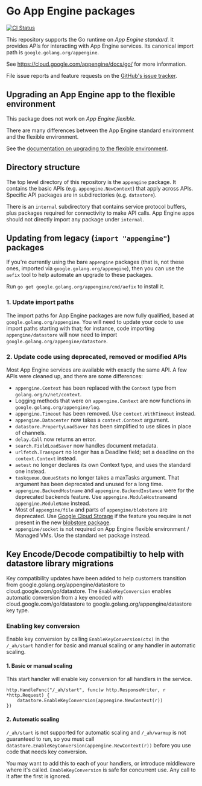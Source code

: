 # Go App Engine packages

[![CI Status](https://github.com/golang/appengine/actions/workflows/ci.yml/badge.svg)](https://github.com/golang/appengine/actions/workflows/ci.yml)

This repository supports the Go runtime on *App Engine standard*.
It provides APIs for interacting with App Engine services.
Its canonical import path is `google.golang.org/appengine`.

See https://cloud.google.com/appengine/docs/go/
for more information.

File issue reports and feature requests on the [GitHub's issue
tracker](https://github.com/golang/appengine/issues).

## Upgrading an App Engine app to the flexible environment

This package does not work on *App Engine flexible*.

There are many differences between the App Engine standard environment and
the flexible environment.

See the [documentation on upgrading to the flexible environment](https://cloud.google.com/appengine/docs/flexible/go/upgrading).

## Directory structure

The top level directory of this repository is the `appengine` package. It
contains the
basic APIs (e.g. `appengine.NewContext`) that apply across APIs. Specific API
packages are in subdirectories (e.g. `datastore`).

There is an `internal` subdirectory that contains service protocol buffers,
plus packages required for connectivity to make API calls. App Engine apps
should not directly import any package under `internal`.

## Updating from legacy (`import "appengine"`) packages

If you're currently using the bare `appengine` packages
(that is, not these ones, imported via `google.golang.org/appengine`),
then you can use the `aefix` tool to help automate an upgrade to these packages.

Run `go get google.golang.org/appengine/cmd/aefix` to install it.

### 1. Update import paths

The import paths for App Engine packages are now fully qualified, based at `google.golang.org/appengine`.
You will need to update your code to use import paths starting with that; for instance,
code importing `appengine/datastore` will now need to import `google.golang.org/appengine/datastore`.

### 2. Update code using deprecated, removed or modified APIs

Most App Engine services are available with exactly the same API.
A few APIs were cleaned up, and there are some differences:

* `appengine.Context` has been replaced with the `Context` type from `golang.org/x/net/context`.
* Logging methods that were on `appengine.Context` are now functions in `google.golang.org/appengine/log`.
* `appengine.Timeout` has been removed. Use `context.WithTimeout` instead.
* `appengine.Datacenter` now takes a `context.Context` argument.
* `datastore.PropertyLoadSaver` has been simplified to use slices in place of channels.
* `delay.Call` now returns an error.
* `search.FieldLoadSaver` now handles document metadata.
* `urlfetch.Transport` no longer has a Deadline field; set a deadline on the
  `context.Context` instead.
* `aetest` no longer declares its own Context type, and uses the standard one instead.
* `taskqueue.QueueStats` no longer takes a maxTasks argument. That argument has been
  deprecated and unused for a long time.
* `appengine.BackendHostname` and `appengine.BackendInstance` were for the deprecated backends feature.
  Use `appengine.ModuleHostname`and `appengine.ModuleName` instead.
* Most of `appengine/file` and parts of `appengine/blobstore` are deprecated.
  Use [Google Cloud Storage](https://godoc.org/cloud.google.com/go/storage) if the
  feature you require is not present in the new
  [blobstore package](https://google.golang.org/appengine/blobstore).
* `appengine/socket` is not required on App Engine flexible environment / Managed VMs.
  Use the standard `net` package instead.

## Key Encode/Decode compatibiltiy to help with datastore library migrations

Key compatibility updates have been added to help customers transition from google.golang.org/appengine/datastore to cloud.google.com/go/datastore.
The `EnableKeyConversion` enables automatic conversion from a key encoded with cloud.google.com/go/datastore to google.golang.org/appengine/datastore key type.

### Enabling key conversion

Enable key conversion by calling `EnableKeyConversion(ctx)` in the `/_ah/start` handler for basic and manual scaling or any handler in automatic scaling.

#### 1. Basic or manual scaling

This start handler will enable key conversion for all handlers in the service.

```
http.HandleFunc("/_ah/start", func(w http.ResponseWriter, r *http.Request) {
    datastore.EnableKeyConversion(appengine.NewContext(r))
})
```

#### 2. Automatic scaling

`/_ah/start` is not supported for automatic scaling and `/_ah/warmup` is not guaranteed to run, so you must call `datastore.EnableKeyConversion(appengine.NewContext(r))`
before you use code that needs key conversion.

You may want to add this to each of your handlers, or introduce middleware where it's called.
`EnableKeyConversion` is safe for concurrent use. Any call to it after the first is ignored.